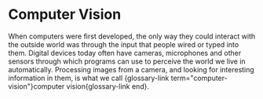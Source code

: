 # Computer Vision

When computers were first developed, the only way they could interact with the outside world was through the input that people wired or typed into them.
Digital devices today often have cameras, microphones and other sensors through which programs can use to perceive the world we live in automatically.
Processing images from a camera, and looking for interesting information in them, is what we call {glossary-link term="computer-vision"}computer vision{glossary-link end}.
